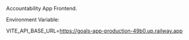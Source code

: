 Accountability App Frontend.

Environment Variable:

VITE_API_BASE_URL=https://goals-app-production-49b0.up.railway.app
